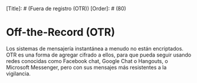 [Title]: # (Fuera de registro (OTR))
[Order]: # (80)

# Off-the-Record (OTR) 

 Los sistemas de mensajería instantánea a menudo no están encriptados. OTR es una forma de agregar cifrado a ellos, para que pueda seguir usando redes conocidas como Facebook chat, Google Chat o Hangouts, o Microsoft Messenger, pero con sus mensajes más resistentes a la vigilancia.